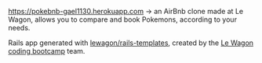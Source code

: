 https://pokebnb-gael1130.herokuapp.com -> an AirBnb clone made at Le Wagon, allows you to compare and book Pokemons, according to your needs.


Rails app generated with [lewagon/rails-templates](https://github.com/lewagon/rails-templates), created by the [Le Wagon coding bootcamp](https://www.lewagon.com) team.
